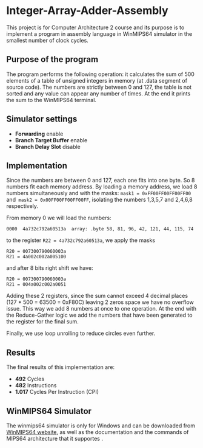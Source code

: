 # Integer-Array-Adder-Assembly
This project is for Computer Architecture 2 course and its purpose is to implement a program in assembly language in WinMIPS64 simulator in the smallest number of clock cycles.

## Purpose of the program
The program performs the following operation: it calculates the sum of 500 elements of a table of unsigned integers in memory (at .data segment of source code). The numbers are strictly between 0 and 127, the table is not sorted and any value can appear any number of times. At the end it prints the sum to the WinMIPS64 terminal.

## Simulator settings

  - **Forwarding** enable
  - **Branch Target Buffer** enable
  - **Branch Delay Slot** disable
  
## Implementation
Since the numbers are between 0 and 127, each one fits into one byte. So 8 numbers fit each memory address. By loading a memory address, we load 8 numbers simultaneously and with the masks: `mask1 = 0xFF00FF00FF00FF00` and` mask2 = 0x00FF00FF00FF00FF`, isolating the numbers 1,3,5,7 and 2,4,6,8 respectively.

From memory 0 we will load the numbers: 
```
0000  4a732c792a60513a  array: .byte 58, 81, 96, 42, 121, 44, 115, 74
```
to the register `R22 = 4a732c792a60513a`, we apply the masks 
```
R20 = 007300790060003a
R21 = 4a002c002a005100
```
and after 8 bits right shift we have:
```
R20 = 007300790060003a
R21 = 004a002c002a0051
```
Adding these 2 registers, since the sum cannot exceed 4 decimal places (127 * 500 = 63500 = 0xF80C) leaving 2 zeros space we have no overflow issue. This way we add 8 numbers at once to one operation. At the end with the Reduce-Gather logic we add the numbers that have been generated to the register for the final sum.

Finally, we use loop unrolling to reduce circles even further.


## Results
The final results of this implementation are:
  - **492** Cycles 
  - **482** Instructions 
  - **1.017** Cycles Per Instruction (CPI) 

## WinMIPS64 Simulator
The winmips64 simulator is only for Windows and can be downloaded from [WinMIPS64 website](http://indigo.ie/~mscott/), as well as the documentation and the commands of MIPS64 architecture that it supportes .

